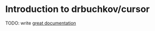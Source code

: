 # Introduction to drbuchkov/cursor

TODO: write [great documentation](http://jacobian.org/writing/what-to-write/)
